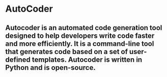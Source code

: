 # AutoCoder

## Autocoder is an automated code generation tool designed to help developers write code faster and more efficiently. It is a command-line tool that generates code based on a set of user-defined templates. Autocoder is written in Python and is open-source.